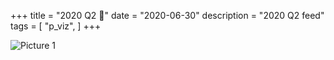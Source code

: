 +++
title = "2020 Q2 🎨"
date = "2020-06-30"
description = "2020 Q2 feed"
tags = [
    "p_viz",
]
+++

![Picture 1](/images/2020Q2_feed.png)